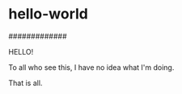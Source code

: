 # hello-world
#############

HELLO!

To all who see this, I have no idea what I'm doing.

That is all.
